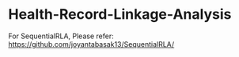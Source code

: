 # Health-Record-Linkage-Analysis

For SequentialRLA, Please refer: https://github.com/joyantabasak13/SequentialRLA/
